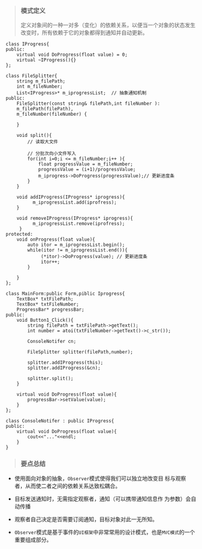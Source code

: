 > ### 模式定义
> 定义对象间的一种一对多（变化）的依赖关系，以便当一个对象的状态发生改变时，所有依赖于它的对象都得到通知并自动更新。

```
class IProgress{
public:
    virtual void DoProgress(float value) = 0;
    virtual ~IProgress(){}
};
```
```
class FileSplitter{
    string m_filePath;
    int m_fileNumber;
    List<IProgress>* m_iprogressList;  // 抽象通知机制
public:
    FileSplitter(const string& filePath,int fileNumber ):
    m_filePath(filePath),
    m_fileNumber(fileNumber) {

    }
    
    void split(){
        // 读取大文件

        // 分批次向小文件写入
        for(int i=0;i <= m_fileNumber;i++ ){
            float progressValue = m_fileNumber;
            progressValue = (i+1)/progressValue;
            m_iprogress->DoProgress(progressValue);// 更新进度条
        }
    }

    void addIProgress(IProgress* iprogress){
          m_iprogressList.add(iprofress);
    }

    void removeIProgress(IProgress* iprogress){
          m_iprogressList.remove(iprofress);
     }
protected:
    void onProgress(float value){
        auto itor = m_iprogressList.begin();
        while(itor != m_iprogressList.end()){
             (*itor)->DoProgress(value); // 更新进度条
             itor++;
        }
       
    }
};
```
```
class MainForm:public Form,piblic Iprogress{
    TextBox* txtFilePath;
    TextBox* txtFileNumber;
    ProgressBar* progressBar;
public:
    void Button1_Click(){
        string filePath = txtFilePath->getText();
        int number = atoi(txtFileNumber->getText()->c_str());

        ConsoleNotifer cn;

        FileSplitter splitter(filePath,number);

        splitter.addIProgress(this);
        splitter.addIProgress(&cn);

        splitter.split();
    }

    virtual void DoProgress(float value){
        progressBar->setValue(value);
    }
};
```
```
class ConsoleNotifer : public IProgress{
public:
    virtual void DoProgress(float value){
        cout<<"..."<<endl;
    }
}
```
> ### 要点总结

 * 使用面向对象的抽象，`Observer`模式使得我们可以独立地改变目 标与观察者，从而使二者之间的依赖关系达致松耦合。
  
 * 目标发送通知时，无需指定观察者，通知（可以携带通知信息作 为参数）会自动传播
 * 观察者自己决定是否需要订阅通知，目标对象对此一无所知。
 * `Observer`模式是基于事件的`UI框架`中非常常用的设计模式，也是`MVC模式`的一个重要组成部分。

